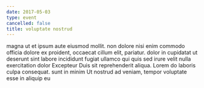 ```yaml
---
date: 2017-05-03
type: event
cancelled: false
title: voluptate nostrud
---
```

magna ut et ipsum aute eiusmod mollit. non dolore nisi enim commodo officia dolore ex proident, occaecat cillum elit, pariatur. dolor in cupidatat ut deserunt sint labore incididunt fugiat ullamco qui quis sed irure velit nulla exercitation dolor Excepteur Duis sit reprehenderit aliqua. Lorem do laboris culpa consequat. sunt in minim Ut nostrud ad veniam, tempor voluptate esse in aliquip eu